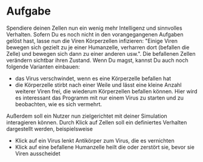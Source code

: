 # Aufgabe
Spendiere deinen Zellen nun ein wenig mehr Intelligenz und sinnvolles Verhalten. Sofern Du es noch nicht in den vorangegangenen Aufgaben gelöst hast, lasse nun die Viren Körperzellen infizieren: "Einige Viren bewegen sich gezielt zu je einer Humanzelle, verharren dort (befallen die Zelle) und bewegen sich dann zu einer anderen usw.". Die befallenen Zellen verändern sichtbar ihren Zustand. Wenn Du magst, kannst Du auch noch folgende Varianten einbauen:
- das Virus verschwindet, wenn es eine Körperzelle befallen hat
- die Körperzelle stirbt nach einer Weile und lässt eine kleine Anzahl weiterer Viren frei, die wiederum Körperzellen befallen können. Hier wird es interessant das Programm mit nur einem Virus zu starten und zu beobachten, wie es sich vermehrt.

Außerdem soll ein Nutzer nun zielgerichtet mit deiner Simulation interagieren können. Durch Klick auf Zellen soll ein definiertes Verhalten dargestellt werden, beispielsweise
- Klick auf ein Virus lenkt Antikörper zum Virus, die es vernichten
- Klick auf eine befallene Humanzelle heilt die oder zerstört sie, bevor sie Viren ausscheidet
